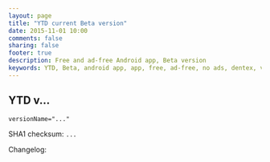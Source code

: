 ```yaml
---
layout: page
title: "YTD current Beta version"
date: 2015-11-01 10:00
comments: false
sharing: false
footer: true
description: Free and ad-free Android app, Beta version
keywords: YTD, Beta, android app, app, free, ad-free, no ads, dentex, video, audio, YouTube, downloader, media, conversion, extraction, management
---
```


## YTD v...

`versionName="..."`

SHA1 checksum: `...`

Changelog:

